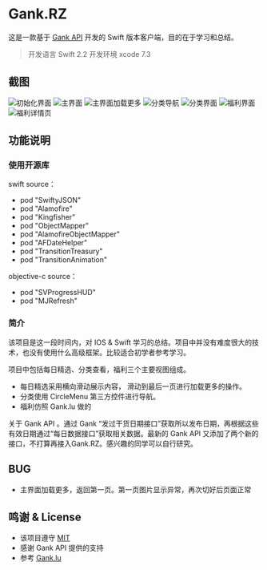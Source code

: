 # Gank.RZ 
这是一款基于 [Gank API](http://gank.io/api) 开发的 Swift 版本客户端，目的在于学习和总结。

> 开发语言 Swift 2.2
> 开发环境 xcode 7.3

## 截图
![初始化界面](https://github.com/robertzhang/Gank.RZ/blob/master/screenshots/01.jpeg)
![主界面](https://github.com/robertzhang/Gank.RZ/blob/master/screenshots/02.jpeg)
![主界面加载更多](https://github.com/robertzhang/Gank.RZ/blob/master/screenshots/03.jpeg)
![分类导航](https://github.com/robertzhang/Gank.RZ/blob/master/screenshots/04.jpeg)
![分类界面](https://github.com/robertzhang/Gank.RZ/blob/master/screenshots/05.jpeg)
![福利界面](https://github.com/robertzhang/Gank.RZ/blob/master/screenshots/06.jpeg)
![福利详情页](https://github.com/robertzhang/Gank.RZ/blob/master/screenshots/07.jpeg)
## 功能说明
### 使用开源库
swift source：

* pod "SwiftyJSON"
* pod "Alamofire"
* pod "Kingfisher"
* pod "ObjectMapper"
* pod "AlamofireObjectMapper"
* pod "AFDateHelper"
* pod "TransitionTreasury"
* pod "TransitionAnimation"

objective-c source：

* pod "SVProgressHUD"
* pod "MJRefresh"

### 简介 
该项目是这一段时间内，对 IOS & Swift 学习的总结。项目中并没有难度很大的技术，也没有使用什么高级框架。比较适合初学者参考学习。

项目中包括每日精选、分类查看，福利三个主要视图组成。

* 每日精选采用横向滑动展示内容， 滑动到最后一页进行加载更多的操作。
* 分类使用 CircleMenu 第三方控件进行导航。
* 福利仿照 Gank.lu 做的

关于 Gank API 。通过 Gank “发过干货日期接口”获取所以发布日期，再根据这些有效日期通过“每日数据接口”获取相关数据。最新的 Gank API 又添加了两个新的接口，不打算再接入Gank.RZ。感兴趣的同学可以自行研究。

## BUG
* 主界面加载更多，返回第一页。第一页图片显示异常，再次切好后页面正常

## 鸣谢 & License
* 该项目遵守 [MIT](https://github.com/robertzhang/Gank.RZ/blob/master/LICENSE) 
* 感谢 Gank API 提供的支持
* 参考 [Gank.lu](https://github.com/Panl/Gank.lu)

